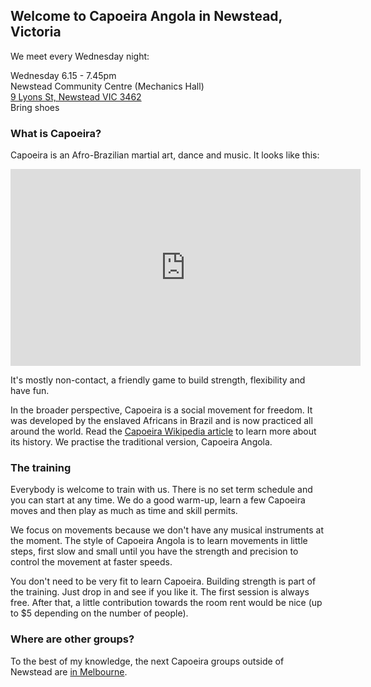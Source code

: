 ## Welcome to Capoeira Angola in Newstead, Victoria

We meet every Wednesday night:

<div class="important">
Wednesday 6.15 - 7.45pm<br>
Newstead Community Centre (Mechanics Hall)<br>
<a href="https://goo.gl/maps/gNHNJz7xdKCa7ZGw5" target="_blank">9 Lyons St, Newstead VIC 3462</a><br>
Bring shoes
</div>

### What is Capoeira?

Capoeira is an Afro-Brazilian martial art, dance and music. It looks like this:

<iframe width="560" height="315" src="https://www.youtube-nocookie.com/embed/CGcOW1TrlB4" frameborder="0" allow="accelerometer; autoplay; encrypted-media; gyroscope; picture-in-picture" allowfullscreen></iframe>

It's mostly non-contact, a friendly game to build strength, flexibility and
have fun.

In the broader perspective, Capoeira is a social movement for freedom.
It was developed by the enslaved Africans in Brazil and is now practiced all
around the world. Read
the [Capoeira Wikipedia article](https://en.wikipedia.org/wiki/Capoeira) to
learn more about its history.
We practise the traditional version, Capoeira Angola.

### The training

Everybody is welcome to train with us. There is no set term schedule and you
can start at any time. We do a good warm-up, learn a few Capoeira moves and
then play as much as time and skill permits.

We focus on movements because we don't have any musical instruments at the
moment. The style of Capoeira Angola is to learn movements in little steps,
first slow and small until you have the strength and precision to control the
movement at faster speeds.

You don't need to be very fit to learn Capoeira. Building strength is part of
the training. Just drop in and see if you like it. The first session is always
free. After that, a little contribution towards the room rent would be nice
(up to $5 depending on the number of people).


### Where are other groups?

To the best of my knowledge, the next Capoeira groups outside of Newstead are
[in Melbourne](https://capoeira-melbourne.github.io/).

